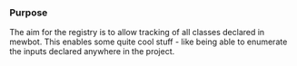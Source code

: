 
### Purpose

The aim for the registry is to allow tracking of all classes declared in mewbot.
This enables some quite cool stuff - like being able to enumerate the inputs declared anywhere in the project.

### 

